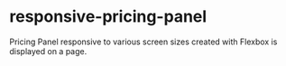 # responsive-pricing-panel
Pricing Panel responsive to various screen sizes created with Flexbox is displayed on a page.
